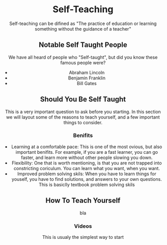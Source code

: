 <html lang="en">
<head>
    <meta charset="UTF-8">
    <meta name="viewport" content="width=device-width, initial-scale=1.0">
    <link rel="stylesheet" href="edit.css">
    <title>Document</title>
</head>
<body>
    <h1 align="center">Self-Teaching</h1>
    <p align="center">Self-teaching can be difined as "The practice of education or learning something without the guidance of a teacher"</p>
    <h2 align="center">Notable Self Taught People</h2>
    <p align="center">We have all heard of people who "Self-taught", but did you know these famous people were?</p>
    <ul align="center">
        <li>Abraham Lincoln</li>
        <li>Benjamin Franklin</li>
        <li>Bill Gates</li>
    </ul>
    <h2 align="center">Should You Be Self Taught</h2>
    <p align="center">This is a very important question to ask before you starting. In this section we will layout some of the reasons to teach yourself, and a few important things to consider.</p>
    <p></p>
    <h3 align="center">Benifits</h3>
    <ul align="center">
        <li>Learning at a comfortable pace: This is one of the most ovious, but also important benifits. For example, if you are a fast learner, you can go faster, and learn more without other people slowing you down. </li>
        <li>Flexibility: One that is worth mentioning, is that you are not trapped into constricting coriculum. You can learn what you want, when you want.</li>
        <li>Improved problem solving skils: When you have to learn things for youself, you have to find solutions, and answers to your own questions. This is basiclly textbook problem solving skils</li>
    </ul>
    <h2 align="center">How To Teach Yourself</h2>
    <p align="center">bla</p>
    <h3 align="center">Videos</h3>
    <p align="center">This is usualy the simplest way to start</p>
</body>
</html>

